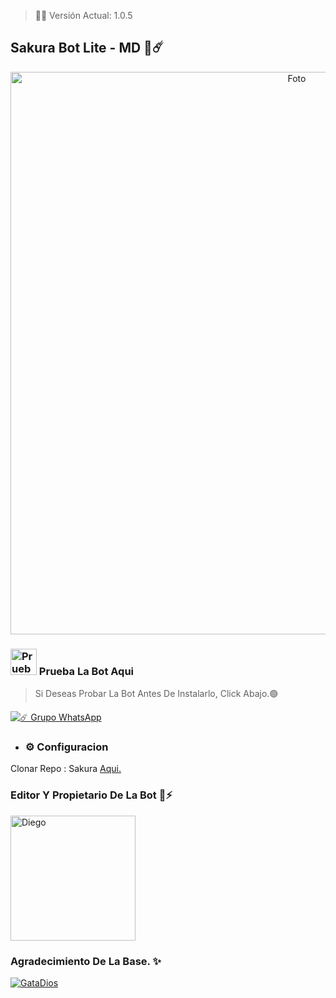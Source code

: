 > 🚀🌸 Versión Actual: 1.0.5

## Sakura Bot Lite - MD 🌸☄️

<p align="center">
<img src= "https://telegra.ph/file/8ade574d21b6da82692fa.jpg" alt="Foto" width="900"/>
</p>

### <img src="https://i.pinimg.com/originals/19/80/6e/19806e91932e6054965fc83b85241270.gif" alt="Prueba La Bot Aqui" width="42" height="42"> Prueba La Bot Aqui

> Si Deseas Probar La Bot Antes De Instalarlo, Click Abajo.🟢

<a href="https://chat.whatsapp.com/Eaa9JFA53ps7WHMv2VHbO9"><img alt="☄️ Grupo WhatsApp" src="https://img.shields.io/badge/Grupo-Yoshiko-FF00FF?style=for-the-badge&logo=whatsapp&logoColor=white"/></a>


- ### ⚙️ Configuracion
 Clonar Repo : Sakura [Aqui.](https://github.com/Diego-YL-177/SakuraBotLite-MD/fork)

### Editor Y Propietario De La Bot 🌹⚡️
<a
href="https://github.com/Dev-Diego/YaemoriBot-MD"><img src="https://github.com/Dev-Diego.png" width="200" height="200" alt="Diego"/></a>

### Agradecimiento De La Base. ✨️     
[![GataDios](https://github.com/GataNina-Li.png?size=100)](https://github.com/GataNina-Li/GataBot-MD) 